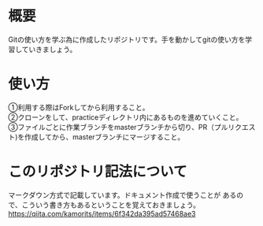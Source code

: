 # 概要
Gitの使い方を学ぶ為に作成したリポジトリです。手を動かしてgitの使い方を学習していきましょう。  
# 使い方
①利用する際はForkしてから利用すること。  
②クローンをして、practiceディレクトリ内にあるものを進めていくこと。  
③ファイルごとに作業ブランチをmasterブランチから切り、PR（プルリクエスト)を作成してから、masterブランチにマージすること。


# このリポジトリ記法について
マークダウン方式で記載しています。ドキュメント作成で使うことが
あるので、こういう書き方もあるということを覚えておきましょう。
https://qiita.com/kamorits/items/6f342da395ad57468ae3
